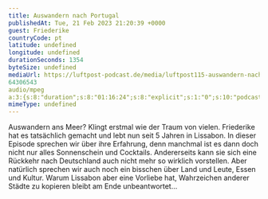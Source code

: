 ```yaml
---
title: Auswandern nach Portugal
publishedAt: Tue, 21 Feb 2023 21:20:39 +0000
guest: Friederike
countryCode: pt
latitude: undefined
longitude: undefined
durationSeconds: 1354
byteSize: undefined 
mediaUrl: https://luftpost-podcast.de/media/luftpost115-auswandern-nach-portugal.mp3
64306543
audio/mpeg
a:3:{s:8:"duration";s:8:"01:16:24";s:8:"explicit";s:1:"0";s:10:"podcast_id";s:0:"";}
mimeType: undefined
---
```


Auswandern ans Meer? Klingt erstmal wie der Traum von vielen. Friederike hat es tatsächlich gemacht und lebt nun seit 5 Jahren in Lissabon. In dieser Episode sprechen wir über ihre Erfahrung, denn manchmal ist es dann doch nicht nur alles Sonnenschein und Cocktails. Andererseits kann sie sich eine Rückkehr nach Deutschland auch nicht mehr so wirklich vorstellen. Aber natürlich sprechen wir auch noch ein bisschen über Land und Leute, Essen und Kultur. Warum Lissabon aber eine Vorliebe hat, Wahrzeichen anderer Städte zu kopieren bleibt am Ende unbeantwortet...

